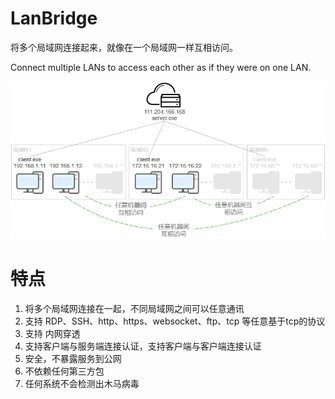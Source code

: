 # LanBridge
将多个局域网连接起来，就像在一个局域网一样互相访问。

Connect multiple LANs to access each other as if they were on one LAN. 


![image](https://github.com/cuirongjie/LanBridge/blob/main/raw_folder/img1.png?raw=true)


# 特点
1. 将多个局域网连接在一起，不同局域网之间可以任意通讯
2. 支持 RDP、SSH、http、https、websocket、ftp、tcp 等任意基于tcp的协议
3. 支持 内网穿透
4. 支持客户端与服务端连接认证，支持客户端与客户端连接认证
5. 安全，不暴露服务到公网
6. 不依赖任何第三方包
7. 任何系统不会检测出木马病毒

